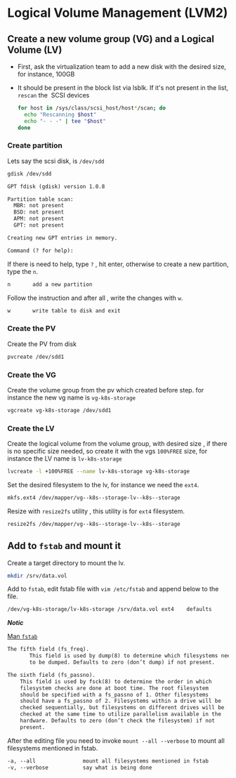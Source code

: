 # Logical Volume Management (LVM2)

## Create a new volume group (VG) and a Logical Volume (LV)

- First, ask the virtualization team to add a new disk with the desired size, for instance, 100GB
- It should be present in the block list via lsblk. If it's not present in the list, `rescan` the  SCSI devices

  ```bash
  for host in /sys/class/scsi_host/host*/scan; do
    echo "Rescanning $host"
    echo "- - -" | tee "$host"
  done
  ```

### Create partition

Lets say the scsi disk, is `/dev/sdd`

```bash
gdisk /dev/sdd
```

```txt
GPT fdisk (gdisk) version 1.0.8

Partition table scan:
  MBR: not present
  BSD: not present
  APM: not present
  GPT: not present

Creating new GPT entries in memory.

Command (? for help):
```

If there is need to help, type `?` , hit enter, otherwise to create a new partition, type the `n`.

```txt
n       add a new partition
```

Follow the instruction and after all , write the changes with `w`.

```txt
w       write table to disk and exit
```

### Create the PV

Create the PV from disk

```bash
pvcreate /dev/sdd1
```

### Create the VG

Create the volume group from the pv which created before step. for instance the new vg name is `vg-k8s-storage`

```bash
vgcreate vg-k8s-storage /dev/sdd1
```

### Create the LV

Create the logical volume from the volume group, with desired size , if there is no specific size needed, so create it with the vgs `100%FREE` size, for instance the LV name is `lv-k8s-storage`

```bash
lvcreate -l +100%FREE --name lv-k8s-storage vg-k8s-storage
```

Set the desired filesystem to the lv, for instance we need the `ext4`.

```bash
mkfs.ext4 /dev/mapper/vg--k8s--storage-lv--k8s--storage
```

Resize with `resize2fs` utility , this utility is for `ext4` filesystem.

```bash
resize2fs /dev/mapper/vg--k8s--storage-lv--k8s--storage
```

## Add to `fstab` and mount it

Create a target directory to mount the lv.

```bash
mkdir /srv/data.vol
```

Add to `fstab`, edit fstab file with `vim /etc/fstab` and append below to the file.

```txt
/dev/vg-k8s-storage/lv-k8s-storage /srv/data.vol ext4    defaults      0 2
```

***Notic***

[Man `fstab`][man-fstab]

```txt
The fifth field (fs_freq).
       This field is used by dump(8) to determine which filesystems need
       to be dumped. Defaults to zero (don’t dump) if not present.

The sixth field (fs_passno).
    This field is used by fsck(8) to determine the order in which
    filesystem checks are done at boot time. The root filesystem
    should be specified with a fs_passno of 1. Other filesystems
    should have a fs_passno of 2. Filesystems within a drive will be
    checked sequentially, but filesystems on different drives will be
    checked at the same time to utilize parallelism available in the
    hardware. Defaults to zero (don’t check the filesystem) if not
    present.
```

After the editing file you need to invoke `mount --all --verbose` to mount all filesystems mentioned in fstab.

```txt
-a, --all               mount all filesystems mentioned in fstab
-v, --verbose           say what is being done
```


[man-fstab]: https://man7.org/linux/man-pages/man5/fstab.5.html
